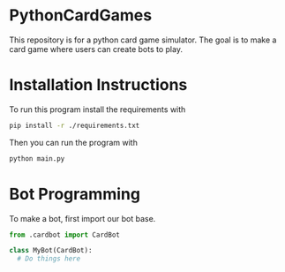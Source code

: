 # PythonCardGames
This repository is for a python card game simulator. The goal is to make a card game where users can create bots to play.
# Installation Instructions

To run this program install the requirements with
```bash
pip install -r ./requirements.txt
```

Then you can run the program with
```bash
python main.py
```

# Bot Programming

To make a bot, first import our bot base.

```python
from .cardbot import CardBot

class MyBot(CardBot):
  # Do things here

```

